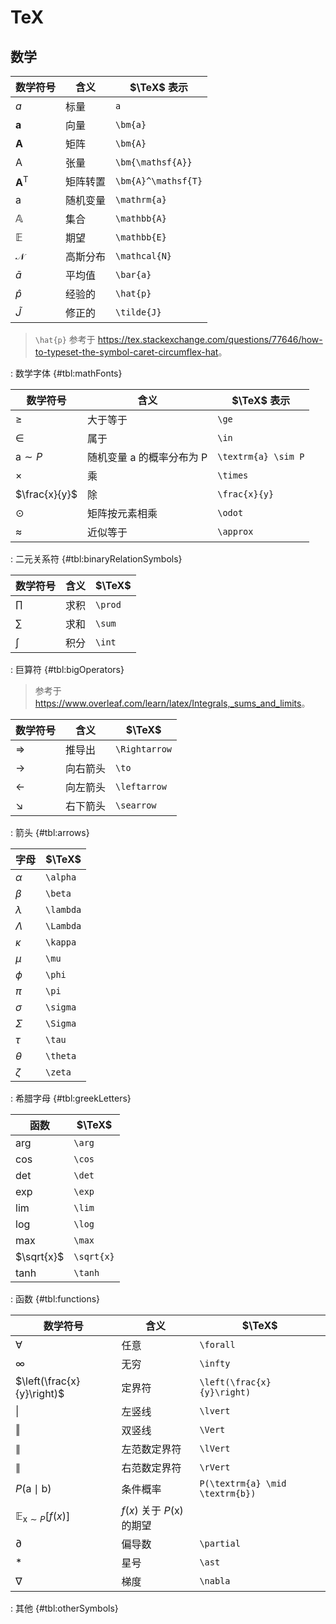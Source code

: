 # TeX

## 数学

| 数学符号            | 含义     | $\TeX$ 表示         |
|---------------------|----------|---------------------|
| $a$                 | 标量     | `a`                 |
| $\bm{a}$            | 向量     | `\bm{a}`            |
| $\bm{A}$            | 矩阵     | `\bm{A}`            |
| $\bm{\mathsf{A}}$   | 张量     | `\bm{\mathsf{A}}`   |
| $\bm{A}^\mathsf{T}$ | 矩阵转置 | `\bm{A}^\mathsf{T}` |
| $\mathrm{a}$        | 随机变量 | `\mathrm{a}`        |
| $\mathbb{A}$        | 集合     | `\mathbb{A}`        |
| $\mathbb{E}$        | 期望     | `\mathbb{E}`        |
| $\mathcal{N}$       | 高斯分布 | `\mathcal{N}`       |
| $\bar{a}$           | 平均值   | `\bar{a}`           |
| $\hat{p}$           | 经验的   | `\hat{p}`           |
| $\tilde{J}$         | 修正的   | `\tilde{J}`         |

> `\hat{p}` 参考于 <https://tex.stackexchange.com/questions/77646/how-to-typeset-the-symbol-caret-circumflex-hat>。

: 数学字体 {#tbl:mathFonts}

| 数学符号            | 含义                      | $\TeX$ 表示         |
|---------------------|---------------------------|---------------------|
| $\ge$               | 大于等于                  | `\ge`               |
| $\in$               | 属于                      | `\in`               |
| $\textrm{a} \sim P$ | 随机变量 a 的概率分布为 P | `\textrm{a} \sim P` |
| $\times$            | 乘                        | `\times`            |
| $\frac{x}{y}$       | 除                        | `\frac{x}{y}`       |
| $\odot$             | 矩阵按元素相乘            | `\odot`             |
| $\approx$           | 近似等于                  | `\approx`           |

: 二元关系符 {#tbl:binaryRelationSymbols}

| 数学符号 | 含义 | $\TeX$  |
|----------|------|---------|
| $\prod$  | 求积 | `\prod` |
| $\sum$   | 求和 | `\sum`  |
| $\int$   | 积分 | `\int`  |

: 巨算符 {#tbl:bigOperators}

> 参考于 <https://www.overleaf.com/learn/latex/Integrals,_sums_and_limits>。

| 数学符号      | 含义     | $\TeX$        |
|---------------|----------|---------------|
| $\Rightarrow$ | 推导出   | `\Rightarrow` |
| $\to$         | 向右箭头 | `\to`         |
| $\leftarrow$  | 向左箭头 | `\leftarrow`  |
| $\searrow$    | 右下箭头 | `\searrow`    |

: 箭头 {#tbl:arrows}

| 字母      | $\TeX$    |
|-----------|-----------|
| $\alpha$  | `\alpha`  |
| $\beta$   | `\beta`   |
| $\lambda$ | `\lambda` |
| $\Lambda$ | `\Lambda` |
| $\kappa$  | `\kappa`  |
| $\mu$     | `\mu`     |
| $\phi$    | `\phi`    |
| $\pi$     | `\pi`     |
| $\sigma$  | `\sigma`  |
| $\Sigma$  | `\Sigma`  |
| $\tau$    | `\tau`    |
| $\theta$  | `\theta`  |
| $\zeta$   | `\zeta`   |

: 希腊字母 {#tbl:greekLetters}

| 函数       | $\TeX$     |
|------------|------------|
| $\arg$     | `\arg`     |
| $\cos$     | `\cos`     |
| $\det$     | `\det`     |
| $\exp$     | `\exp`     |
| $\lim$     | `\lim`     |
| $\log$     | `\log`     |
| $\max$     | `\max`     |
| $\sqrt{x}$ | `\sqrt{x}` |
| $\tanh$    | `\tanh`    |

: 函数 {#tbl:functions}

| 数学符号                                | 含义                               | $\TeX$                          |
|-----------------------------------------|------------------------------------|---------------------------------|
| $\forall$                               | 任意                               | `\forall`                       |
| $\infty$                                | 无穷                               | `\infty`                        |
| $\left(\frac{x}{y}\right)$              | 定界符                             | `\left(\frac{x}{y}\right)`      |
| $\lvert$                                | 左竖线                             | `\lvert`                        |
| $\Vert$                                 | 双竖线                             | `\Vert`                         |
| $\lVert$                                | 左范数定界符                       | `\lVert`                        |
| $\rVert$                                | 右范数定界符                       | `\rVert`                        |
| $P(\textrm{a} \mid \textrm{b})$         | 条件概率                           | `P(\textrm{a} \mid \textrm{b})` |
| $\mathbb{E}_{\textrm{x} \sim P} [f(x)]$ | $f(x)$ 关于 $P(\textrm{x})$ 的期望 |                                 |
| $\partial$                              | 偏导数                             | `\partial`                      |
| $\ast$                                  | 星号                               | `\ast`                          |
| $\nabla$                                | 梯度                               | `\nabla`                        |

: 其他 {#tbl:otherSymbols}
